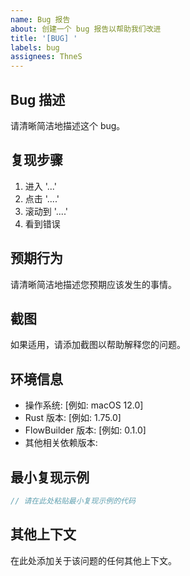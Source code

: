 ```yaml
---
name: Bug 报告
about: 创建一个 bug 报告以帮助我们改进
title: '[BUG] '
labels: bug
assignees: ThneS
---
```


## Bug 描述
请清晰简洁地描述这个 bug。

## 复现步骤
1. 进入 '...'
2. 点击 '....'
3. 滚动到 '....'
4. 看到错误

## 预期行为
请清晰简洁地描述您预期应该发生的事情。

## 截图
如果适用，请添加截图以帮助解释您的问题。

## 环境信息
- 操作系统: [例如: macOS 12.0]
- Rust 版本: [例如: 1.75.0]
- FlowBuilder 版本: [例如: 0.1.0]
- 其他相关依赖版本:

## 最小复现示例
```rust
// 请在此处粘贴最小复现示例的代码
```

## 其他上下文
在此处添加关于该问题的任何其他上下文。